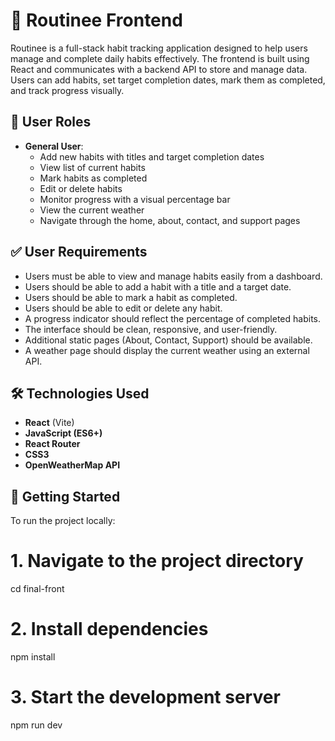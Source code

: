 # 🧠 Routinee Frontend

Routinee is a full-stack habit tracking application designed to help users manage and complete daily habits effectively. The frontend is built using React and communicates with a backend API to store and manage data. Users can add habits, set target completion dates, mark them as completed, and track progress visually.

## 👤 User Roles

- **General User**:  
  - Add new habits with titles and target completion dates  
  - View list of current habits  
  - Mark habits as completed  
  - Edit or delete habits  
  - Monitor progress with a visual percentage bar  
  - View the current weather  
  - Navigate through the home, about, contact, and support pages  

## ✅ User Requirements

- Users must be able to view and manage habits easily from a dashboard.
- Users should be able to add a habit with a title and a target date.
- Users should be able to mark a habit as completed.
- Users should be able to edit or delete any habit.
- A progress indicator should reflect the percentage of completed habits.
- The interface should be clean, responsive, and user-friendly.
- Additional static pages (About, Contact, Support) should be available.
- A weather page should display the current weather using an external API.

## 🛠️ Technologies Used

- **React** (Vite)
- **JavaScript (ES6+)**
- **React Router**
- **CSS3**
- **OpenWeatherMap API**

## 🚀 Getting Started

To run the project locally:

# 1. Navigate to the project directory
cd final-front

# 2. Install dependencies
npm install

# 3. Start the development server
npm run dev
